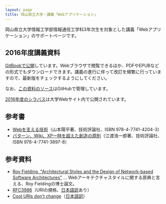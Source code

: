 ```yaml
---
layout: page
title: 岡山県立大学・講義「Webアプリケーション」
---
```

岡山県立大学情報工学部情報通信工学科3年次生を対象とした講義「Webアプリケーション」のサポートページです。

## 2016年度講義資料

[GitBookで公開](https://www.gitbook.com/book/kunishi/web-application-textbook/details)しています。Webブラウザで閲覧できるほか、PDFやEPUBなどの形式でもダウンロードできます。講義の進行に伴って改訂を頻繁に行っていますので、最新版をチェックするようにしてください。

なお、[この資料のソース](https://github.com/kunishi/web-application-textbook)はGitHubで管理しています。

[2016年度のシラバス](http://pubinfo.oka-pu.ac.jp/searchApp/viewSyllabus.php?id=46290)は大学Webサイト内で公開されています。

## 参考書

- [Webを支える技術](http://gihyo.jp/magazine/wdpress/plus/978-4-7741-4204-3)（山本陽平著、技術評論社、ISBN 978-4-7741-4204-3）
- [パターン、Wiki、XPー時を超えた創造の原則](http://gihyo.jp/magazine/wdpress/plus/978-4-7741-3897-8)（江渡浩一郎著、技術評論社、ISBN 978-4-7741-3897-8）

## 参考資料

- [Roy Fielding, "Architectural Styles and the Design of Network-based Software Architectures"](https://www.ics.uci.edu/~fielding/pubs/dissertation/top.htm) … Webアーキテクチャスタイルに関する原典と言える、Roy Fieldingの博士論文。
- [RFC3986](http://www.ietf.org/rfc/rfc3986.txt)（URIの規格、[日本語訳](http://pentan.info/doc/rfc/j3986.html)あり）
- [Cool URIs don't change](http://www.w3.org/Provider/Style/URI.html.en)（[日本語訳](http://www.kanzaki.com/docs/Style/URI.html)）
